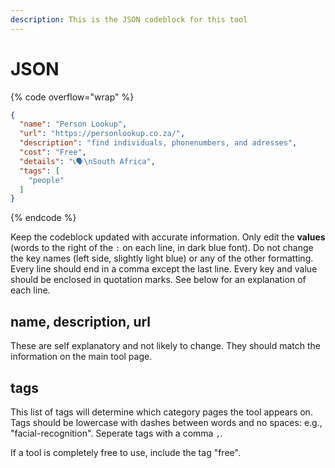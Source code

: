 ```yaml
---
description: This is the JSON codeblock for this tool
---
```


# JSON

{% code overflow="wrap" %}
```json
{
  "name": "Person Lookup",
  "url": "https://personlookup.co.za/",
  "description": "find individuals, phonenumbers, and adresses",
  "cost": "Free",
  "details": "📞🗣️\nSouth Africa",
  "tags": [
    "people"
  ]
}
```
{% endcode %}

Keep the codeblock updated with accurate information. Only edit the **values** (words to the right of the `:` on each line, in dark blue font). Do not change the key names (left side, slightly light blue) or any of the other formatting. Every line should end in a comma except the last line. Every key and value should be enclosed in quotation marks. See below for an explanation of each line.&#x20;

## name, description, url

These are self explanatory and not likely to change. They should match the information on the main tool page.

## tags

This list of tags will determine which category pages the tool appears on. Tags should be lowercase with dashes between words and no spaces: e.g., "facial-recognition". Seperate tags with a comma `,`.

If a tool is completely free to use, include the tag "free".

